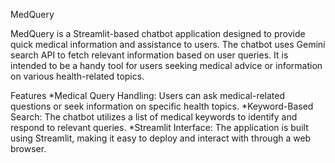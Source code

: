 MedQuery

MedQuery is a Streamlit-based chatbot application designed to provide quick medical information and assistance to users. The chatbot uses Gemini search API to fetch relevant information based on user queries. It is intended to be a handy tool for users seeking medical advice or information on various health-related topics.

Features
*Medical Query Handling: Users can ask medical-related questions or seek information on specific health topics.
*Keyword-Based Search: The chatbot utilizes a list of medical keywords to identify and respond to relevant queries.
*Streamlit Interface: The application is built using Streamlit, making it easy to deploy and interact with through a web browser.
